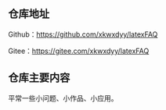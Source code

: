 ## 仓库地址

Github：https://github.com/xkwxdyy/latexFAQ

Gitee：https://gitee.com/xkwxdyy/latexFAQ

## 仓库主要内容

平常一些小问题、小作品、小应用。

